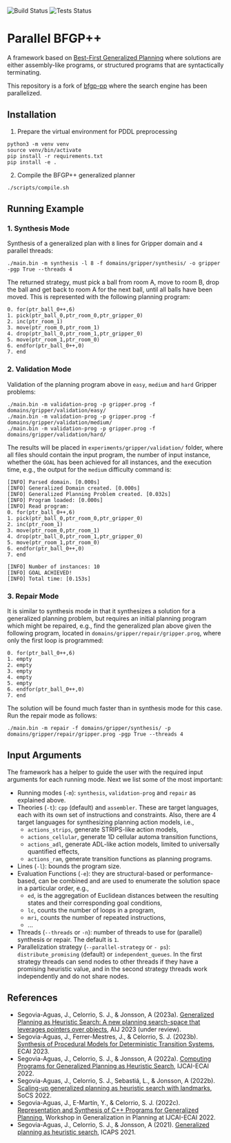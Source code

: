 ![Build Status](https://github.com/jsego/bfgp-pp/actions/workflows/build.yml/badge.svg)
![Tests Status](https://github.com/jsego/bfgp-pp/actions/workflows/tests.yml/badge.svg)


# Parallel BFGP++

A framework based on [Best-First Generalized Planning](https://github.com/rleap-project/best-first-generalized-planning) where 
solutions are either assembly-like programs, or structured programs 
that are syntactically terminating.

This repository is a fork of [bfgp-pp](https://github.com/jsego/bfgp-pp) where the search engine has been parallelized.

## Installation

1. Prepare the virtual environment for PDDL preprocessing
```shell
python3 -m venv venv
source venv/bin/activate
pip install -r requirements.txt
pip install -e .
```
2. Compile the BFGP++ generalized planner
```shell
./scripts/compile.sh
```

## Running Example

### 1. Synthesis Mode
Synthesis of a generalized plan with `8` lines for Gripper domain and `4` parallel threads:
```shell
./main.bin -m synthesis -l 8 -f domains/gripper/synthesis/ -o gripper -pgp True --threads 4
```
The returned strategy, must pick a ball from room A, move to room B, 
drop the ball and get back to room A for the next ball, until all
balls have been moved. This is represented with the following planning program:
```text
0. for(ptr_ball_0++,6)
1. pick(ptr_ball_0,ptr_room_0,ptr_gripper_0)
2. inc(ptr_room_1)
3. move(ptr_room_0,ptr_room_1)
4. drop(ptr_ball_0,ptr_room_1,ptr_gripper_0)
5. move(ptr_room_1,ptr_room_0)
6. endfor(ptr_ball_0++,0)
7. end
```

### 2. Validation Mode
Validation of the planning program above in `easy`, `medium` and `hard` 
Gripper problems:

```shell
./main.bin -m validation-prog -p gripper.prog -f domains/gripper/validation/easy/
./main.bin -m validation-prog -p gripper.prog -f domains/gripper/validation/medium/
./main.bin -m validation-prog -p gripper.prog -f domains/gripper/validation/hard/ 
```
The results will be placed in `experiments/gripper/validation/` folder, where
all files should contain the input program, the number of input instance,
whether the `GOAL` has been achieved for all instances, and the execution time, 
e.g., the output for the `medium` difficulty command is:
```text
[INFO] Parsed domain. [0.000s]
[INFO] Generalized Domain created. [0.000s]
[INFO] Generalized Planning Problem created. [0.032s]
[INFO] Program loaded: [0.000s]
[INFO] Read program:
0. for(ptr_ball_0++,6)
1. pick(ptr_ball_0,ptr_room_0,ptr_gripper_0)
2. inc(ptr_room_1)
3. move(ptr_room_0,ptr_room_1)
4. drop(ptr_ball_0,ptr_room_1,ptr_gripper_0)
5. move(ptr_room_1,ptr_room_0)
6. endfor(ptr_ball_0++,0)
7. end

[INFO] Number of instances: 10
[INFO] GOAL ACHIEVED!
[INFO] Total time: [0.153s]
```

### 3. Repair Mode

It is similar to synthesis mode in that it synthesizes a solution for a
generalized planning problem, but requires an initial planning program 
which might be repaired, e.g., find the generalized plan above
given the following program, located in `domains/gripper/repair/gripper.prog`, 
where only the first loop is programmed:
```text
0. for(ptr_ball_0++,6)
1. empty
2. empty
3. empty
4. empty
5. empty
6. endfor(ptr_ball_0++,0)
7. end
```

The solution will be found much faster than in synthesis mode for this case.
Run the repair mode as follows:
```shell
./main.bin -m repair -f domains/gripper/synthesis/ -p domains/gripper/repair/gripper.prog -pgp True --threads 4
```

## Input Arguments
The framework has a helper to guide the user with the required input arguments 
for each running mode. Next we list some of the most important:
* Running modes (`-m`): `synthesis`, `validation-prog` and `repair` as explained above.
* Theories (`-t`): `cpp` (default) and `assembler`. These are target 
languages, each with its own set of instructions and constraints. Also, there are
4 target languages for synthesizing planning action models, i.e., 
  * `actions_strips`, generate STRIPS-like action models,
  * `actions_cellular`, generate 1D cellular automa transition functions,
  * `actions_adl`, generate ADL-like action models, limited to universally quantified effects,
  * `actions_ram`, generate transition functions as planning programs.
* Lines (`-l`): bounds the program size.
* Evaluation Functions (`-e`): they are structural-based or performance-based, 
can be combined and are used to enumerate the solution space in a 
particular order, e.g., 
  * `ed`, is the aggregation of Euclidean distances between the resulting states and 
  their corresponding goal conditions,
  * `lc`, counts the number of loops in a program,
  * `mri`, counts the number of repeated instructions,
  * ...
* Threads (`--threads` or `-n`): number of threads to use for (parallel) synthesis or repair. The default is `1`.
* Parallelization strategy (`--parallel-strategy` or `- ps`): `distribute_promising` (default) or `independent_queues`.
In the first strategy threads can send nodes to other threads if they have a promising heuristic value, and in the
second strategy threads work independently and do not share nodes.

## References

* Segovia-Aguas, J., Celorrio, S. J., & Jonsson, A (2023a). [Generalized Planning as Heuristic Search: A new planning search-space that leverages pointers over objects](https://arxiv.org/pdf/2301.11087),
AIJ 2023 (under review).
* Segovia-Aguas, J., Ferrer-Mestres, J., & Celorrio, S. J. (2023b). [Synthesis of Procedural Models for Deterministic Transition Systems](https://arxiv.org/pdf/2307.14368.pdf),
ECAI 2023.
* Segovia-Aguas, J., Celorrio, S. J., & Jonsson, A (2022a). [Computing Programs for Generalized Planning as Heuristic Search](https://www.ijcai.org/proceedings/2022/0746.pdf),
IJCAI-ECAI 2022.
* Segovia-Aguas, J., Celorrio, S. J., Sebastiá, L., & Jonsson, A (2022b). [Scaling-up generalized planning as heuristic search with landmarks](https://ojs.aaai.org/index.php/SOCS/article/download/21765/21529),
SoCS 2022.
* Segovia-Aguas, J., E-Martín, Y., & Celorrio, S. J. (2022c). [Representation and Synthesis of C++ Programs for Generalized Planning](https://arxiv.org/pdf/2206.14480), 
Workshop in Generalization in Planning at IJCAI-ECAI 2022.
* Segovia-Aguas, J., Celorrio, S. J., & Jonsson, A (2021). [Generalized planning as heuristic search](https://ojs.aaai.org/index.php/ICAPS/article/download/16005/15816), ICAPS 2021.


